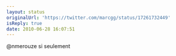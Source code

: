 ```yaml
---
layout: status
originalUrl: 'https://twitter.com/marcgg/status/17261732449'
isReply: true
date: 2010-06-28 16:07:51
---
```


@nmerouze si seulement
